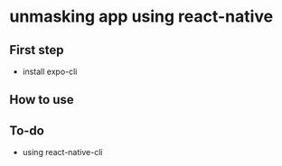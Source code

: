 # unmasking app using react-native

## First step
- install expo-cli

## How to use

## To-do
- using react-native-cli

